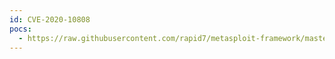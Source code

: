 ```yaml
---
id: CVE-2020-10808
pocs:
  - https://raw.githubusercontent.com/rapid7/metasploit-framework/master/modules/exploits/linux/http/vestacp_exec.rb
---
```

